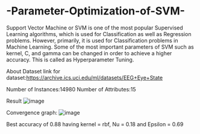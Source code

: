 # -Parameter-Optimization-of-SVM-
Support Vector Machine or SVM is one of the most popular Supervised Learning algorithms, which is used for Classification as well as Regression problems. However, primarily, it is used for Classification problems in Machine Learning.
Some of the most important parameters of SVM such as kernel, C, and gamma can be changed in order to achieve a higher accuracy. This is called as Hyperparameter Tuning.

About Dataset
link for dataset:https://archive.ics.uci.edu/ml/datasets/EEG+Eye+State

Number of Instances:14980
Number of Attributes:15

Result
![image](https://user-images.githubusercontent.com/117968798/233187535-56508a15-5345-4b5b-9c62-6aa5934bc437.png)


Convergence graph:
![image](https://user-images.githubusercontent.com/117968798/233188016-c91dec35-9517-4dfd-90bd-5e81ceca070e.png)

Best accuracy of 0.88 having kernel = rbf, Nu = 0.18 and Epsilon = 0.69

